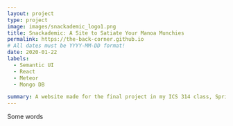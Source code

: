 ```yaml
---
layout: project
type: project
image: images/snackademic_logo1.png
title: Snackademic: A Site to Satiate Your Manoa Munchies
permalink: https://the-back-corner.github.io
# All dates must be YYYY-MM-DD format!
date: 2020-01-22
labels:
  - Semantic UI
  - React
  - Meteor
  - Mongo DB

summary: A website made for the final project in my ICS 314 class, Spring 2020.
---
```



Some words
